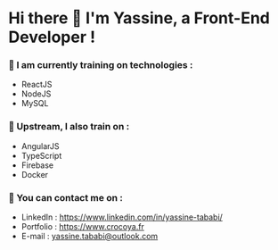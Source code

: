 # Hi there 👋 I'm Yassine, a Front-End Developer ! 

### 🔭 I am currently training on technologies :
- ReactJS
- NodeJS
- MySQL

### 🌱 Upstream, I also train on :
- AngularJS
- TypeScript
- Firebase
- Docker 

### 💬 You can contact me on :
- LinkedIn : https://www.linkedin.com/in/yassine-tababi/
- Portfolio : https://www.crocoya.fr
- E-mail : yassine.tababi@outlook.com


<!--
**crocoya/crocoya** is a ✨ _special_ ✨ repository because its `README.md` (this file) appears on your GitHub profile.

Here are some ideas to get you started:

- 🔭 I’m currently working on ...
- 🌱 I’m currently learning ...
- 👯 I’m looking to collaborate on ...
- 🤔 I’m looking for help with ...
- 💬 Ask me about ...
- 📫 How to reach me: ...
- 😄 Pronouns: ...
- ⚡ Fun fact: ...
-->
